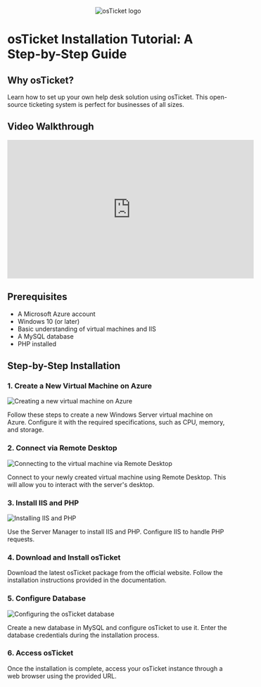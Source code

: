 <p align="center">
<img src="https://i.imgur.com/Clzj7Xs.png" alt="osTicket logo"/>
</p>

<h1>osTicket Installation Tutorial: A Step-by-Step Guide</h1>
<h2>Why osTicket?</h2>
<p>Learn how to set up your own help desk solution using osTicket. This open-source ticketing system is perfect for businesses of all sizes.</p>

<h2>Video Walkthrough</h2>
<iframe width="560" height="315" src="https://www.youtube.com/embed/your_video_id" title="YouTube video player" frameborder="0" allow="accelerometer; autoplay; clipboard-write; encrypted-media; gyroscope; picture-in-picture; web-share" allowfullscreen></iframe>

<h2>Prerequisites</h2>
<ul>
  <li>A Microsoft Azure account</li>
  <li>Windows 10 (or later)</li>
  <li>Basic understanding of virtual machines and IIS</li>
  <li>A MySQL database</li>
  <li>PHP installed</li>
</ul>

<h2>Step-by-Step Installation</h2>
<h3>1. Create a New Virtual Machine on Azure</h3>
<img src="https://i.imgur.com/azure_vm_creation.png" alt="Creating a new virtual machine on Azure">
<p>Follow these steps to create a new Windows Server virtual machine on Azure. Configure it with the required specifications, such as CPU, memory, and storage.</p>

<h3>2. Connect via Remote Desktop</h3>
<img src="https://i.imgur.com/remote_desktop.png" alt="Connecting to the virtual machine via Remote Desktop">
<p>Connect to your newly created virtual machine using Remote Desktop. This will allow you to interact with the server's desktop.</p>

<h3>3. Install IIS and PHP</h3>
<img src="https://i.imgur.com/iis_installation.png" alt="Installing IIS and PHP">
<p>Use the Server Manager to install IIS and PHP. Configure IIS to handle PHP requests.</p>

<h3>4. Download and Install osTicket</h3>
<p>Download the latest osTicket package from the official website. Follow the installation instructions provided in the documentation.</p>

<h3>5. Configure Database</h3>
<img src="https://i.imgur.com/database_configuration.png" alt="Configuring the osTicket database">
<p>Create a new database in MySQL and configure osTicket to use it. Enter the database credentials during the installation process.</p>

<h3>6. Access osTicket</h3>
<p>Once the installation is complete, access your osTicket instance through a web browser using the provided URL.</p>
